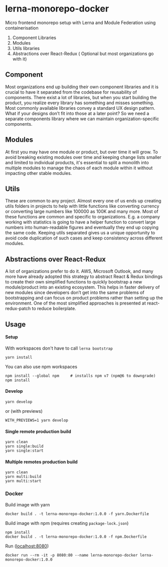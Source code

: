 # lerna-monorepo-docker

Micro frontend monorepo setup with Lerna and Module Federation using containerisation 

1. Component Libraries
2. Modules
3. Utils libraries
4. Abstractions over React-Redux ( Optional but most organizations go with it)

## Component

Most organizations end up building their own component libraries and it is crucial to have it separated from the codebase for reusability of components. There exist a lot of libraries, but when you start building the product, you realize every library has something and misses something. Most commonly available libraries convey a standard UX design pattern. What if your designs don’t fit into those at a later point? So we need a separate components library where we can maintain organization-specific components.

## Modules

At first you may have one module or product, but over time it will grow. To avoid breaking existing modules over time and keeping change lists smaller and limited to individual products, it's essential to split a monolith into multiple modules to manage the chaos of each module within it without impacting other stable modules.

## Utils 

These are common to any project. Almost every one of us ends up creating utils folders in projects to help with little functions like converting currency or converting large numbers like 100000 as 100K and many more. Most of these functions are common and specific to organizations. E.g. a company working with statistics is going to have a helper function to convert large numbers into human-readable figures and eventually they end up copying the same code. Keeping utils separated gives us a unique opportunity to avoid code duplication of such cases and keep consistency across different modules.

## Abstractions over React-Redux

A lot of organizations prefer to do it. AWS, Microsoft Outlook, and many more have already adopted this strategy to abstract React & Redux bindings to create their own simplified functions to quickly bootstrap a new module/product into an existing ecosystem. This helps in faster delivery of new modules since developers don’t get into the same problems of bootstrapping and can focus on product problems rather than setting up the environment. One of the most simplified approaches is presented at react-redux-patch to reduce boilerplate. 

## Usage

#### Setup

With workspaces don't have to call `lerna bootstrap`

    yarn install

You can also use npm workspaces

    npm install --global npm     # installs npm v7 (npm@6 to downgrade)
    npm install

#### Develop

    yarn develop

or (with previews)

    WITH_PREVIEWS=1 yarn develop

#### Single remote production build

    yarn clean
    yarn single:build
    yarn single:start

#### Multiple remotes production build

    yarn clean
    yarn multi:build
    yarn multi:start

### Docker

Build image with yarn

    docker build . -t lerna-monorepo-docker:1.0.0 -f yarn.Dockerfile

Build image with npm (requires creating `package-lock.json`)

    npm install
    docker build . -t lerna-monorepo-docker:1.0.0 -f npm.Dockerfile

Run ([localhost:8080](http://localhost:8080))

    docker run --rm -it -p 8080:80 --name lerna-monorepo-docker lerna-monorepo-docker:1.0.0
